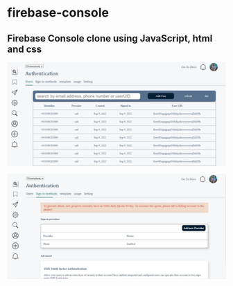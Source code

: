 # firebase-console

## Firebase Console clone using JavaScript, html and css

![logo](https://github.com/kumarprem66/firebase-console/blob/main/firebase1.jpg)


![logo](https://github.com/kumarprem66/firebase-console/blob/main/firebase2.jpg)
